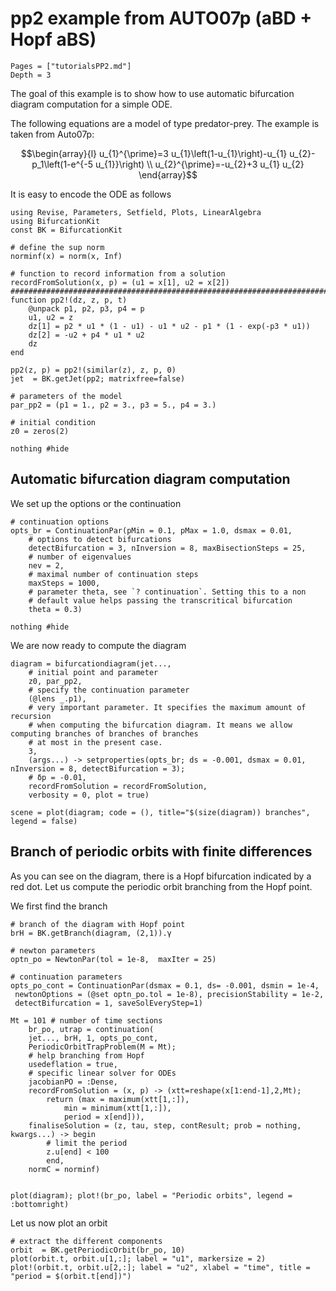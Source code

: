 # pp2 example from AUTO07p (aBD + Hopf aBS) 

```@contents
Pages = ["tutorialsPP2.md"]
Depth = 3
```

The goal of this example is to show how to use automatic bifurcation diagram computation for a simple ODE.

The following equations are a model of type predator-prey. The example is taken from Auto07p:

$$\begin{array}{l}
u_{1}^{\prime}=3 u_{1}\left(1-u_{1}\right)-u_{1} u_{2}-p_1\left(1-e^{-5 u_{1}}\right) \\
u_{2}^{\prime}=-u_{2}+3 u_{1} u_{2}
\end{array}$$

It is easy to encode the ODE as follows

```@example TUTPP2
using Revise, Parameters, Setfield, Plots, LinearAlgebra
using BifurcationKit
const BK = BifurcationKit

# define the sup norm
norminf(x) = norm(x, Inf)

# function to record information from a solution
recordFromSolution(x, p) = (u1 = x[1], u2 = x[2])
####################################################################################################
function pp2!(dz, z, p, t)
	@unpack p1, p2, p3, p4 = p
	u1, u2 = z
	dz[1] = p2 * u1 * (1 - u1) - u1 * u2 - p1 * (1 - exp(-p3 * u1))
	dz[2] =	-u2 + p4 * u1 * u2
	dz
end

pp2(z, p) = pp2!(similar(z), z, p, 0)
jet  = BK.getJet(pp2; matrixfree=false)

# parameters of the model
par_pp2 = (p1 = 1., p2 = 3., p3 = 5., p4 = 3.)

# initial condition
z0 = zeros(2)

nothing #hide
```

## Automatic bifurcation diagram computation

We set up the options or the continuation

```@example TUTPP2
# continuation options
opts_br = ContinuationPar(pMin = 0.1, pMax = 1.0, dsmax = 0.01,
	# options to detect bifurcations
	detectBifurcation = 3, nInversion = 8, maxBisectionSteps = 25,
	# number of eigenvalues
	nev = 2,
	# maximal number of continuation steps
	maxSteps = 1000,
	# parameter theta, see `? continuation`. Setting this to a non
	# default value helps passing the transcritical bifurcation
	theta = 0.3)

nothing #hide
```

We are now ready to compute the diagram

```@example TUTPP2
diagram = bifurcationdiagram(jet...,
	# initial point and parameter
	z0, par_pp2,
	# specify the continuation parameter
	(@lens _.p1),
	# very important parameter. It specifies the maximum amount of recursion
	# when computing the bifurcation diagram. It means we allow computing branches of branches of branches
	# at most in the present case.
	3,
	(args...) -> setproperties(opts_br; ds = -0.001, dsmax = 0.01, nInversion = 8, detectBifurcation = 3);
	# δp = -0.01,
	recordFromSolution = recordFromSolution,
	verbosity = 0, plot = true)

scene = plot(diagram; code = (), title="$(size(diagram)) branches", legend = false)
```


## Branch of periodic orbits with finite differences

As you can see on the diagram, there is a Hopf bifurcation indicated by a red dot.  Let us compute the periodic orbit branching from the Hopf point.

We first find the branch

```@example TUTPP2
# branch of the diagram with Hopf point
brH = BK.getBranch(diagram, (2,1)).γ

# newton parameters
optn_po = NewtonPar(tol = 1e-8,  maxIter = 25)

# continuation parameters
opts_po_cont = ContinuationPar(dsmax = 0.1, ds= -0.001, dsmin = 1e-4,
 newtonOptions = (@set optn_po.tol = 1e-8), precisionStability = 1e-2,
 detectBifurcation = 1, saveSolEveryStep=1)

Mt = 101 # number of time sections
	br_po, utrap = continuation(
	jet..., brH, 1, opts_po_cont,
	PeriodicOrbitTrapProblem(M = Mt);
	# help branching from Hopf
	usedeflation = true,
	# specific linear solver for ODEs
	jacobianPO = :Dense,
	recordFromSolution = (x, p) -> (xtt=reshape(x[1:end-1],2,Mt);
		return (max = maximum(xtt[1,:]),
			min = minimum(xtt[1,:]),
			period = x[end])),
	finaliseSolution = (z, tau, step, contResult; prob = nothing, kwargs...) -> begin
		# limit the period
		z.u[end] < 100
		end,
	normC = norminf)


plot(diagram); plot!(br_po, label = "Periodic orbits", legend = :bottomright)
```

Let us now plot an orbit

```@example TUTPP2
# extract the different components
orbit  = BK.getPeriodicOrbit(br_po, 10)
plot(orbit.t, orbit.u[1,:]; label = "u1", markersize = 2)
plot!(orbit.t, orbit.u[2,:]; label = "u2", xlabel = "time", title = "period = $(orbit.t[end])")
```
